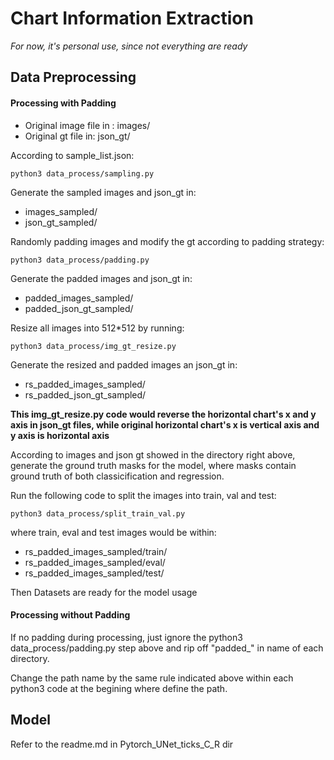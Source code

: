 # Chart Information Extraction

*For now, it's personal use, since not everything are ready*

## Data Preprocessing

#### Processing with Padding
- Original image file in : images/
- Original gt file in: json_gt/

According to sample_list.json:

```python3
python3 data_process/sampling.py
```

Generate the sampled images and json_gt in:
- images_sampled/
- json_gt_sampled/

Randomly padding images and modify the gt according to padding strategy:

```python3
python3 data_process/padding.py
```

Generate the padded images and json_gt in:
- padded_images_sampled/
- padded_json_gt_sampled/

Resize all images into 512*512 by running:

```python3
python3 data_process/img_gt_resize.py
```
Generate the resized and padded images an json_gt in:
- rs_padded_images_sampled/
- rs_padded_json_gt_sampled/

**This img_gt_resize.py code would reverse the horizontal chart's x and y axis in json_gt files, while original horizontal chart's x is vertical axis and y axis is horizontal axis**

According to images and json gt showed in the directory right above, generate the ground truth masks for the model, where masks contain ground truth of both classicification and regression.

Run the following code to split the images into train, val and test:
``` 
python3 data_process/split_train_val.py
```

where train, eval and test images would be within:
- rs_padded_images_sampled/train/
- rs_padded_images_sampled/eval/
- rs_padded_images_sampled/test/


Then Datasets are ready for the model usage

#### Processing without Padding

If no padding during processing, just ignore the python3 data_process/padding.py step above and rip off "padded_" in name of each directory.

Change the path name by the same rule indicated above within each python3 code at the begining where define the path.

## Model

Refer to the readme.md in Pytorch_UNet_ticks_C_R dir
